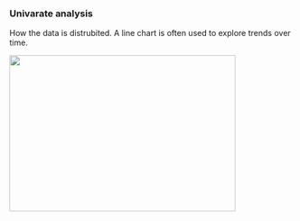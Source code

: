 ### Univarate analysis
How the data is distrubited. A line chart is often used to explore trends over time.

<img src="https://user-images.githubusercontent.com/90003716/132925447-e423dc11-c6c9-43f1-83a9-fd7b67e0f901.png" width="400" height="277">
